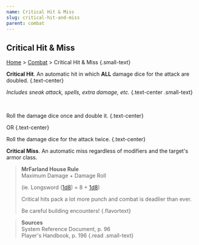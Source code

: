 ```yaml
---
name: Critical Hit & Miss
slug: critical-hit-and-miss
parent: combat
---
```

## Critical Hit & Miss
[Home](dm-operations-center) > [Combat](combat) > Critical Hit & Miss {.small-text}

**Critical Hit**. An automatic hit in which **ALL** damage dice for the attack are doubled. {.text-center}

*Includes sneak attack, spells, extra damage, etc.* {.text-center .small-text}

<br/>

Roll the damage dice once and double it. {.text-center}

OR  {.text-center}

Roll the damage dice for the attack twice. {.text-center}


**Critical Miss**. An automatic miss regardless of modifiers and the target's armor class.

> **MrFarland House Rule**<br/>
> Maximum Damage + Damage Roll
>
> (ie. Longsword ([1d8](/roll/1d8)) = 8 + [1d8](/roll/1d8))
>
> Critical hits pack a lot more punch and combat is deadlier than ever. 
> 
>Be careful building encounters!
{.flavortext}

> **Sources** <br/>
> System Reference Document, p. 96<br/>
> Player's Handbook, p. 196
{.read .small-text}